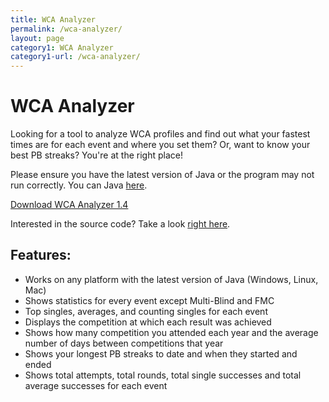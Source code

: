 ```yaml
---
title: WCA Analyzer
permalink: /wca-analyzer/
layout: page
category1: WCA Analyzer
category1-url: /wca-analyzer/
---
```


WCA Analyzer
===================

Looking for a tool to analyze WCA profiles and find out what your fastest times are for each event and where you set them? Or, want to know your best PB streaks? You're at the right place!

Please ensure you have the latest version of Java or the program may not run correctly. You can Java [here](https://java.com/en/download/).

[Download WCA Analyzer 1.4](../wca-analyzer-1.4.jar)

Interested in the source code? Take a look [right here](https://github.com/UnsolvedCypher/wca-analyzer).

## Features:

* Works on any platform with the latest version of Java (Windows, Linux, Mac)
* Shows statistics for every event except Multi-Blind and FMC
* Top singles, averages, and counting singles for each event
* Displays the competition at which each result was achieved
* Shows how many competition you attended each year and the average number of days between competitions that year
* Shows your longest PB streaks to date and when they started and ended
* Shows total attempts, total rounds, total single successes and total average successes for each event

